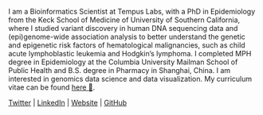 I am a Bioinformatics Scientist at Tempus Labs, with a PhD in Epidemiology from the Keck School of Medicine of University of Southern California, where I studied variant discovery in human DNA sequencing data and (epi)genome-wide association analysis to better understand the genetic and epigenetic risk factors of hematological malignancies, such as child acute lymphoblastic leukemia and Hodgkin’s lymphoma. I completed MPH degree in Epidemiology at the Columbia University Mailman School of Public Health and B.S. degree in Pharmacy in Shanghai, China. I am interested in genomics data science and data visualization. My curriculum vitae can be found [here :open_file_folder:](https://xukeren.rbind.io/cv/cv.pdf).  
 
[Twitter](https://twitter.com/kerenxuepi) | [LinkedIn](https://www.linkedin.com/in/kerenxu/) | [Website](https://xukeren.rbind.io/) | [GitHub](https://github.com/XUKEREN)
